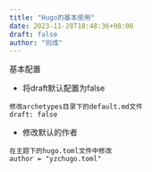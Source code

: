```yaml
---
title: "Hugo的基本使用"
date: 2023-11-28T10:48:36+08:00
draft: false
author: "则成"
---
```

基本配置

- 将draft默认配置为false

```
修改archetypes目录下的default.md文件
draft: false
```

- 修改默认的作者

```
在主题下的hugo.toml文件中修改
author = "yzchugo.toml"
```





